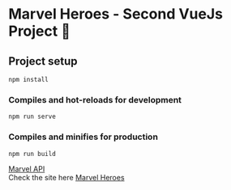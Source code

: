 # Marvel Heroes - Second VueJs Project :wave:

## Project setup
```
npm install
```

### Compiles and hot-reloads for development
```
npm run serve
```

### Compiles and minifies for production
```
npm run build
```

[Marvel API](https://developer.marvel.com/documentation/generalinfo)
<br>
Check the site here [Marvel Heroes](https://yash-marvelheroes.netlify.app/)
